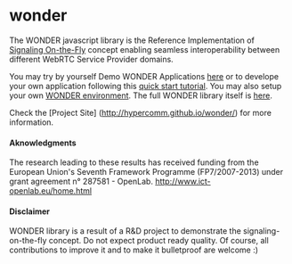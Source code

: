 wonder
======


The WONDER javascript library is the Reference Implementation of [Signaling On-the-Fly](https://github.com/hypercomm/wonder/wiki/Signalling-on-the-fly) concept enabling seamless interoperability between different WebRTC Service Provider domains.

You may try by yourself Demo WONDER Applications  [here](https://github.com/hypercomm/wonder/wiki/Live-Demos) or to develope your own application following this [quick start tutorial](https://github.com/hypercomm/wonder/wiki/How-to-Develop-a-WONDER-App). You may also setup your own [WONDER environment](https://github.com/hypercomm/wonder/wiki/How-to-setup-your-own-WONDER-environment). The full WONDER library itself is [here](https://github.com/hypercomm/wonder/blob/master/src/libs/wonder_full.js).

Check the [Project Site] (http://hypercomm.github.io/wonder/) for more information.

#### Aknowledgments

The research leading to these results has received funding from the European Union's Seventh Framework Programme (FP7/2007-2013) under grant agreement n° 287581 - OpenLab. http://www.ict-openlab.eu/home.html


#### Disclaimer

WONDER library is a result of a R&D project to demonstrate the signaling-on-the-fly concept. Do not expect product ready quality. Of course, all contributions to improve it and to make it bulletproof are welcome :)

